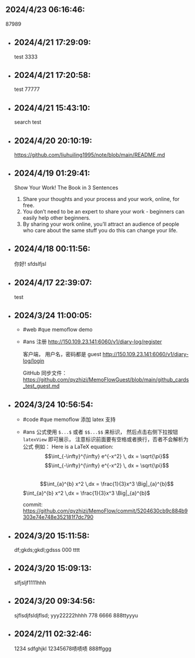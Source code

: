## 2024/4/23 06:16:46:
  87989
- ## 2024/4/21 17:29:09:
  test 3333
- ## 2024/4/21 17:20:58:
  test 77777
- ## 2024/4/21 15:43:10:
  search test
- ## 2024/4/20 20:10:19:
  https://github.com/liuhuiling1995/note/blob/main/README.md
- ## 2024/4/19 01:29:41:
  Show Your Work!
  The Book in 3 Sentences
  
  1. Share your thoughts and your process and your work, online, for free. 
  2. You don’t need to be an expert to share your work - beginners can easily help other beginners. 
  3. By sharing your work online, you’ll attract an audience of people who care about the same stuff you do  this can change your life.
- ## 2024/4/18 00:11:56:
  你好!
  sfdslfjsl
- ## 2024/4/17 22:39:07:
  test
- ## 2024/3/24 11:00:05:
	- #web
	  #que memoflow demo
	- #ans
	  注册
	  http://150.109.23.141:6060/v1/diary-log/register
	  
	  客户端， 用户名，密码都是 guest
	  http://150.109.23.141:6060/v1/diary-log/login
	  
	  GitHub 同步文件：
	  https://github.com/qyzhizi/MemoFlowGuest/blob/main/github_cards_test_guest.md
- ## 2024/3/24 10:56:54:
	- #code
	  #que memoflow 添加 latex 支持
	- #ans
	   公式使用 `$...$` 或者 `$$...$$` 来标识， 然后点击右侧下拉按钮 `latexView` 即可展示， 注意标识前面要有空格或者换行，否者不会解析为公式
	  例如：
	  Here is a LaTeX equation: $$\int_{-\infty}^{\infty} e^{-x^2} \, dx = \sqrt{\pi}$$
	  $$\int_{-\infty}^{\infty} e^{-x^2} \, dx = \sqrt{\pi}$$  
	  $$\int_{a}^{b} x^2 \,dx = \frac{1}{3}x^3 \Big|_{a}^{b}$$
	  $\int_{a}^{b} x^2 \,dx = \frac{1}{3}x^3 \Big|_{a}^{b}$
	  
	  commit:
	  https://github.com/qyzhizi/MemoFlow/commit/5204630cb9c884b9303e74e748e352181f7dc790
- ## 2024/3/20 15:11:58:
  df;gkds;gkdl;gdsss
  000
  tttt
- ## 2024/3/20 15:09:13:
  slfjsljf1111hhh
- ## 2024/3/20 09:34:56:
  sjflsdjfsldjflsd;
  yyy22222hhhh
  778
  6666
  888ttyyyu
- ## 2024/2/11 02:32:46:
  1234
  sdfghjkl
  12345678啧啧啧
  888ffggg